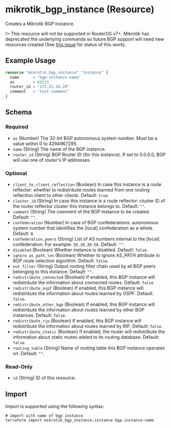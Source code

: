 # mikrotik_bgp_instance (Resource)
Creates a Mikrotik BGP Instance.

!> This resource will not be supported in RouterOS v7+.
Mikrotik has deprecated the underlying commands so future BGP support will need new resources created
(See [this issue](https://github.com/ddelnano/terraform-provider-mikrotik/issues/52) for status of this work).

## Example Usage
```terraform
resource "mikrotik_bgp_instance" "instance" {
  name      = "bgp-instance-name"
  as        = 65533
  router_id = "172.21.16.20"
  comment   = "test comment"
}
```

<!-- schema generated by tfplugindocs -->
## Schema

### Required

- `as` (Number) The 32-bit BGP autonomous system number. Must be a value within 0 to 4294967295.
- `name` (String) The name of the BGP instance.
- `router_id` (String) BGP Router ID (for this instance). If set to 0.0.0.0, BGP will use one of router's IP addresses.

### Optional

- `client_to_client_reflection` (Boolean) In case this instance is a route reflector: whether to redistribute routes learned from one routing reflection client to other clients. Default: `true`.
- `cluster_id` (String) In case this instance is a route reflector: cluster ID of the router reflector cluster this instance belongs to. Default: `""`.
- `comment` (String) The comment of the BGP instance to be created. Default: `""`.
- `confederation` (Number) In case of BGP confederations: autonomous system number that identifies the [local] confederation as a whole. Default: `0`.
- `confederation_peers` (String) List of AS numbers internal to the [local] confederation. For example: `10,20,30-50`. Default: `""`.
- `disabled` (Boolean) Whether instance is disabled. Default: `false`.
- `ignore_as_path_len` (Boolean) Whether to ignore AS_PATH attribute in BGP route selection algorithm. Default: `false`.
- `out_filter` (String) Output routing filter chain used by all BGP peers belonging to this instance. Default: `""`.
- `redistribute_connected` (Boolean) If enabled, this BGP instance will redistribute the information about connected routes. Default: `false`.
- `redistribute_ospf` (Boolean) If enabled, this BGP instance will redistribute the information about routes learned by OSPF. Default: `false`.
- `redistribute_other_bgp` (Boolean) If enabled, this BGP instance will redistribute the information about routes learned by other BGP instances. Default: `false`.
- `redistribute_rip` (Boolean) If enabled, this BGP instance will redistribute the information about routes learned by RIP. Default: `false`.
- `redistribute_static` (Boolean) If enabled, the router will redistribute the information about static routes added to its routing database. Default: `false`.
- `routing_table` (String) Name of routing table this BGP instance operates on.  Default: `""`.

### Read-Only

- `id` (String) ID of this resource.

## Import
Import is supported using the following syntax:
```shell
# import with name of bgp instance
terraform import mikrotik_bgp_instance.instance bgp-instance-name
```
